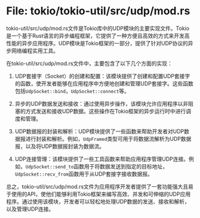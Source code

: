 # File: tokio/tokio-util/src/udp/mod.rs

tokio-util/src/udp/mod.rs文件是Tokio库中的UDP模块的主要实现文件。Tokio是一个基于Rust语言的异步编程框架，它提供了一种方便且高效的方式来开发高性能的异步应用程序。UDP模块是Tokio框架的一部分，提供了针对UDP协议的异步网络编程实用工具。

在tokio-util/src/udp/mod.rs文件中，主要包含了以下几个方面的实现：

1. UDP套接字（Socket）的创建和配置：该模块提供了创建和配置UDP套接字的函数，使开发者能够在应用程序中方便地创建和管理UDP套接字。这些函数包括`UdpSocket::bind`，`UdpSocket::connect`等。

2. 异步的UDP数据发送和接收：通过使用异步操作，该模块允许应用程序以非阻塞的方式发送和接收UDP数据。这些操作在Tokio框架的异步运行时中进行调度和管理。

3. UDP数据报的封装和解析：UDP模块提供了一些函数来帮助开发者对UDP数据报进行封装和解析。例如，`UdpFramed`类型可用于将数据流解析为UDP数据报，以及将UDP数据报封装为数据流。

4. UDP连接管理：该模块提供了一些工具函数来帮助应用程序管理UDP连接。例如，`UdpSocket::send_to`函数用于将数据发送到指定的目标地址，`UdpSocket::recv_from`函数用于从UDP套接字接收数据报。

总之，tokio-util/src/udp/mod.rs文件为应用程序开发者提供了一套功能强大且易于使用的API，使他们能够利用Tokio框架来编写高效、并发和可伸缩的UDP应用程序。通过使用该模块，开发者可以轻松地处理UDP数据的发送、接收和解析，以及管理UDP连接。

